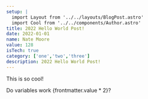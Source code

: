 ```yaml
---
setup: |
  import Layout from '../../layouts/BlogPost.astro'
  import Cool from '../../components/Author.astro'
title: 2022 Hello World Post!
date: 2022-01-01
name: Nate Moore
value: 128
isTech: true
category: ['one','two','three']
description: 2022 Hello World Post!
---
```


<Cool name={frontmatter.name} href="https://twitter.com/n_moore" client:load />

This is so cool!

Do variables work {frontmatter.value * 2}?
